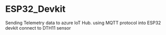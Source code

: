 ﻿# ESP32_Devkit
Sending Telemetry data to azure IoT Hub. 
using MQTT protocol into ESP32 devkit connect to DTH11 sensor
